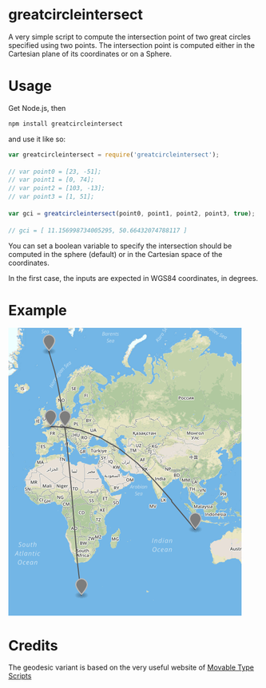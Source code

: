 # greatcircleintersect

A very simple script to compute the intersection point of two great circles specified using two points. The intersection point is computed either in the Cartesian plane of its coordinates or on a Sphere.

# Usage

Get Node.js, then

```bash
npm install greatcircleintersect
```

and use it like so:

```javascript
var greatcircleintersect = require('greatcircleintersect');

// var point0 = [23, -51];
// var point1 = [0, 74];
// var point2 = [103, -13];
// var point3 = [1, 51];

var gci = greatcircleintersect(point0, point1, point2, point3, true);

// gci = [ 11.156998734005295, 50.66432074788117 ]
```

You can set a boolean variable to specify the intersection should be computed in the sphere (default) or in the Cartesian space of the coordinates.

In the first case, the inputs are expected in WGS84 coordinates, in degrees.

# Example

![](/example.png?raw=true)  

# Credits

The geodesic variant is based on the very useful website of [Movable Type Scripts](http://www.movable-type.co.uk/scripts/latlong-vectors.html#intersection)
